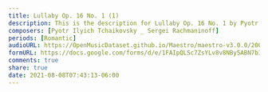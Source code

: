```yaml
---
title: Lullaby Op. 16 No. 1 (1)
description: This is the description for Lullaby Op. 16 No. 1 by Pyotr Ilyich Tchaikovsky _ Sergei Rachmaninoff
composers: [Pyotr Ilyich Tchaikovsky _ Sergei Rachmaninoff]
periods: [Romantic]
audioURL: https://OpenMusicDataset.github.io/Maestro/maestro-v3.0.0/2004/MIDI-Unprocessed_SMF_16_R1_2004_01-08_ORIG_MID--AUDIO_16_R1_2004_05_Track05_wav.midi
formURL: https://docs.google.com/forms/d/e/1FAIpQLSc7ZsYLv8v8NBy5ABN7bIxiOj1dRamH2jDjBl_6TEJwe-FoLA/viewform
comments: true
share: true
date: 2021-08-08T07:43:13-06:00
---
```


